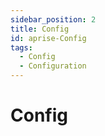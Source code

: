 ```yaml
---
sidebar_position: 2
title: Config
id: aprise-Config
tags:
  - Config
  - Configuration
---
```


# Config